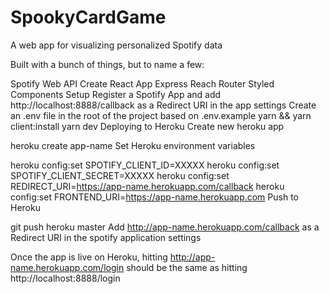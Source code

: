 # SpookyCardGame

A web app for visualizing personalized Spotify data

Built with a bunch of things, but to name a few:

Spotify Web API
Create React App
Express
Reach Router
Styled Components
Setup
Register a Spotify App and add http://localhost:8888/callback as a Redirect URI in the app settings
Create an .env file in the root of the project based on .env.example
yarn && yarn client:install
yarn dev
Deploying to Heroku
Create new heroku app

heroku create app-name
Set Heroku environment variables

heroku config:set SPOTIFY_CLIENT_ID=XXXXX
heroku config:set SPOTIFY_CLIENT_SECRET=XXXXX
heroku config:set REDIRECT_URI=https://app-name.herokuapp.com/callback
heroku config:set FRONTEND_URI=https://app-name.herokuapp.com
Push to Heroku

git push heroku master
Add http://app-name.herokuapp.com/callback as a Redirect URI in the spotify application settings

Once the app is live on Heroku, hitting http://app-name.herokuapp.com/login should be the same as hitting http://localhost:8888/login
